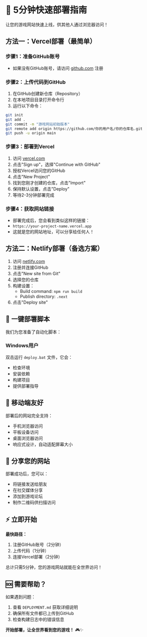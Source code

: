# 🚀 5分钟快速部署指南

让您的游戏网站快速上线，供其他人通过浏览器访问！

## 方法一：Vercel部署（最简单）

### 步骤1：准备GitHub账号
- 如果没有GitHub账号，请访问 [github.com](https://github.com) 注册

### 步骤2：上传代码到GitHub
1. 在GitHub创建新仓库（Repository）
2. 在本地项目目录打开命令行
3. 运行以下命令：
```bash
git init
git add .
git commit -m "游戏网站初始版本"
git remote add origin https://github.com/你的用户名/你的仓库名.git
git push -u origin main
```

### 步骤3：部署到Vercel
1. 访问 [vercel.com](https://vercel.com)
2. 点击"Sign up"，选择"Continue with GitHub"
3. 授权Vercel访问您的GitHub
4. 点击"New Project"
5. 找到您刚才创建的仓库，点击"Import"
6. 保持默认设置，点击"Deploy"
7. 等待2-3分钟部署完成

### 步骤4：获取网站链接
- 部署完成后，您会看到类似这样的链接：
- `https://your-project-name.vercel.app`
- 这就是您的网站地址，可以分享给任何人！

## 方法二：Netlify部署（备选方案）

1. 访问 [netlify.com](https://netlify.com)
2. 注册并连接GitHub
3. 点击"New site from Git"
4. 选择您的仓库
5. 构建设置：
   - Build command: `npm run build`
   - Publish directory: `.next`
6. 点击"Deploy site"

## 🎯 一键部署脚本

我们为您准备了自动化脚本：

### Windows用户
双击运行 `deploy.bat` 文件，它会：
- 检查环境
- 安装依赖
- 构建项目
- 提供部署指导

## 📱 移动端友好

部署后的网站完全支持：
- 手机浏览器访问
- 平板设备访问
- 桌面浏览器访问
- 响应式设计，自动适配屏幕大小

## 🔗 分享您的网站

部署成功后，您可以：
- 将链接发送给朋友
- 在社交媒体分享
- 添加到游戏论坛
- 制作二维码供扫描访问

## ⚡ 立即开始

**最快路径：**
1. 注册GitHub账号（2分钟）
2. 上传代码（1分钟）
3. 连接Vercel部署（2分钟）

总计只需5分钟，您的游戏网站就能在全世界访问！

## 🆘 需要帮助？

如果遇到问题：
1. 查看 `DEPLOYMENT.md` 获取详细说明
2. 确保所有文件都已上传到GitHub
3. 检查构建日志中的错误信息

**开始部署，让全世界看到您的游戏！** 🎮✨